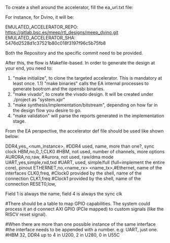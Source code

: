 To create a shell around the accelerator, fill the ea_url.txt file:

For instance, for Dvino, it will be:

EMULATED_ACCELERATOR_REPO: https://gitlab.bsc.es/meep/rtl_designs/meep_dvino.git 
EMULATED_ACCELERATOR_SHA: 5476d2528d1c37521b80c018f3197f96c5b75fb8

Both the Repository and the specific commit need to be provided.

After this, the flow is Makefile-based. In order to generate the design at your end, you need to:

1) "make initialize", to clone the targeted accelerator. This is mandatory at least once.
1.1) "make binaries" calls the EA internal processes to generate bootrom and the opensbi binaries.
2) "make vivado", to create the vivado design. It will be created under ./project as "system.xpr"
3) "make synthesis/implementation/bitstream", depending on how far in the design flow you desire to go.
4) "make validation" will parse the reports generated in the implementation stage.


From the EA perspective, the accelerator def file should be used like shown below:

DDR4,yes,<name>,<num_instance>,<syncCLK> #DDR4 used, name, more than one?, sync clock
HBM,no,0,<name>,1,CLK0			#HBM, not used, number of channels, more options
AURORA,no,raw,<name>			#Aurora, not used, raw/dma mode
UART,yes,simple,rxd,txd			#UART, used, simple/full (full=implement the entire core), pinout
ETHERNET,no,<name_rx> <name_tx>,#Ethernet, name of the interfaces
CLK0,freq,<name>	   			#Clock0 provided by the shell, name of the connection
CLK1,freq						#Clock1 provided by the shell, name of the connection
RESET0,low,<name>

Field 1 is always the name, field 4 is always the sync clk

#There should be a table to map GPIO capabilities. The system could process it an d connect AXI GPIO (PCIe mapped) to custom signals (like the RISCV reset signal).


#When there are more than one possible instance of the same interface
#the interface needs to be appended with a number. e.g: UART, just one.
#HBM 32, DDR4 up to 4 in U200, 2 in U280, 0 in U55C
